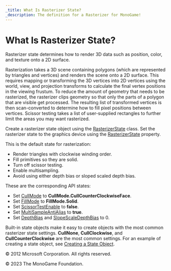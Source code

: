 ```yaml
---
_title: What Is Rasterizer State?
_description: The definition for a Rasterizer for MonoGame!
---
```


# What Is Rasterizer State?

Rasterizer state determines how to render 3D data such as position, color, and texture onto a 2D surface.

Rasterization takes a 3D scene containing polygons (which are represented by triangles and vertices) and renders the scene onto a 2D surface. This requires mapping or transforming the 3D vertices into 2D vertices using the world, view, and projection transforms to calculate the final vertex positions in the viewing frustum. To reduce the amount of geometry that needs to be rasterized, the rasterizer clips geometry so that only the parts of a polygon that are visible get processed. The resulting list of transformed vertices is then scan-converted to determine how to fill pixel positions between vertices. Scissor testing takes a list of user-supplied rectangles to further limit the areas you may want rasterized.

Create a rasterizer state object using the [RasterizerState](/api/Microsoft.Xna.Framework.Graphics.RasterizerState.html) class. Set the rasterizer state to the graphics device using the [RasterizerState](/api/Microsoft.Xna.Framework.Graphics.GraphicsDevice.RasterizerState.html) property.

This is the default state for rasterization:

*   Render triangles with clockwise winding order.    
*   Fill primitives so they are solid.    
*   Turn off scissor testing.    
*   Enable multisampling.    
*   Avoid using either depth bias or sloped scaled depth bias.    

These are the corresponding API states:

*   Set [CullMode](/api/Microsoft.Xna.Framework.Graphics.RasterizerState.CullMode.html) to **CullMode.CullCounterClockwiseFace**.    
*   Set [FillMode](/api/Microsoft.Xna.Framework.Graphics.RasterizerState.FillMode.html) to **FillMode.Solid**.    
*   Set [ScissorTestEnable](/api/Microsoft.Xna.Framework.Graphics.RasterizerState.ScissorTestEnable.html) to **false**.    
*   Set [MultiSampleAntiAlias](/api/Microsoft.Xna.Framework.Graphics.RasterizerState.MultiSampleAntiAlias.html) to **true**.    
*   Set [DepthBias](/api/Microsoft.Xna.Framework.Graphics.RasterizerState.DepthBias.html) and [SlopeScaleDepthBias](/api/Microsoft.Xna.Framework.Graphics.RasterizerState.SlopeScaleDepthBias.html) to 0.    

Built-in state objects make it easy to create objects with the most common rasterizer state settings. **CullNone**, **CullClockwise**, and **CullCounterClockwise** are the most common settings. For an example of creating a state object, see [Creating a State Object](StateObject1.md).

© 2012 Microsoft Corporation. All rights reserved.  

© 2023 The MonoGame Foundation.